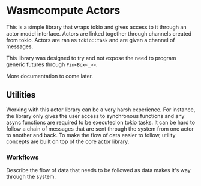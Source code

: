 # Wasmcompute Actors

This is a simple library that wraps tokio and gives access to it through an actor
model interface. Actors are linked together through channels created from tokio.
Actors are ran as `tokio::task` and are given a channel of messages.

This library was designed to try and not expose the need to program generic futures
through `Pin<Box<_>>`.

More documentation to come later.

## Utilities

Working with this actor library can be a very harsh experience. For instance, the
library only gives the user access to synchronous functions and any async functions
are required to be executed on tokio tasks. It can be hard to follow a chain of
messages that are sent through the system from one actor to another and back. To
make the flow of data easier to follow, utility concepts are built on top of the
core actor library.

### Workflows

Describe the flow of data that needs to be followed as data makes it's way through
the system.
